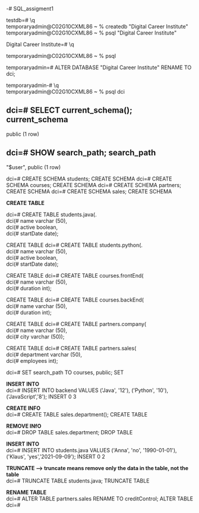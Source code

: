 -# SQL_assigment1<br>


testdb=# \q<br>
temporaryadmin@C02G10CXML86 ~ % createdb "Digital Career Institute"<br>
temporaryadmin@C02G10CXML86 ~ % psql "Digital Career Institute" <br>


Digital Career Institute=# \q<br>

temporaryadmin@C02G10CXML86 ~ % psql<br>

temporaryadmin=# ALTER DATABASE "Digital Career Institute" RENAME TO dci;<br>


temporaryadmin-# \q<br>
temporaryadmin@C02G10CXML86 ~ % psql dci<br>


dci=# SELECT current_schema();
 current_schema 
----------------
 public
(1 row) <br>


dci=# SHOW search_path;
   search_path   
-----------------
 "$user", public
(1 row) <br>


dci=# CREATE SCHEMA students;
CREATE SCHEMA
dci=# CREATE SCHEMA courses;
CREATE SCHEMA
dci=# CREATE SCHEMA partners;
CREATE SCHEMA
dci=# CREATE SCHEMA sales;
CREATE SCHEMA

**CREATE TABLE**

dci=# CREATE TABLE students.java(. <br>
dci(# name varchar (50),   <br>
dci(# active boolean, <br>
dci(# startDate date);  <br>

CREATE TABLE
dci=# CREATE TABLE students.python(. <br>
dci(# name varchar (50), <br>
dci(# active boolean, <br>
dci(# startDate date); <br>

CREATE TABLE
dci=# CREATE TABLE courses.frontEnd(<br>
dci(# name varchar (50),<br>
dci(# duration int);<br>

CREATE TABLE
dci=# CREATE TABLE courses.backEnd(<br>
dci(# name varchar (50),<br>
dci(# duration int);<br>

CREATE TABLE
dci=# CREATE TABLE partners.company(<br>
dci(# name varchar (50),<br>
dci(# city varchar (50));<br>

CREATE TABLE
dci=# CREATE TABLE partners.sales(<br>
dci(# department varchar (50),<br>
dci(# employees int);<br>

dci=# SET search_path TO courses, public;
SET


**INSERT INTO**<br>
dci=# INSERT INTO backend VALUES ('Java', '12'), ('Python', '10'),('JavaScript','8');
INSERT 0 3

**CREATE INFO**<br>
dci=# CREATE TABLE sales.department();
CREATE TABLE

**REMOVE INfO**<br>
dci=# DROP TABLE sales.department;
DROP TABLE

**INSERT INTO**<br>
dci=# INSERT INTO students.java VALUES ('Anna', 'no', '1990-01-01'), ('Klaus', 'yes','2021-09-09');
INSERT 0 2

**TRUNCATE --> truncate means remove only the data in the table, not the table**<br>
dci=# TRUNCATE TABLE students.java;
TRUNCATE TABLE

**RENAME TABLE**<br>
dci=# ALTER TABLE partners.sales RENAME TO creditControl;
ALTER TABLE
dci=# 
